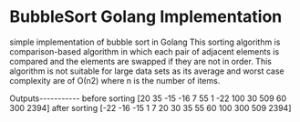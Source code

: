 # BubbleSort Golang Implementation
simple implementation of bubble sort in Golang
This sorting algorithm is comparison-based algorithm in which each pair of adjacent elements is compared and the elements are swapped if they are not in order. This algorithm is not suitable for large data sets as its average and worst case complexity are of Ο(n2) where n is the number of items.


Outputs-----------
 before sorting
[20 35 -15 -16 7 55 1 -22 100 30 509 60 300 2394]
 after sorting
[-22 -16 -15 1 7 20 30 35 55 60 100 300 509 2394]
